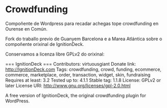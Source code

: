 # Crowdfunding
Compoñente de Wordpress para recadar achegas tope crowdfunding en Ourense en Común.

Fork do traballo previo de Guanyem Barcelona e a Marea Atlántica sobre o compoñente
orixinal de IgnitionDeck.

Conservamos a licenza libre GPLv2 do orixinal:

=== IgnitionDeck ===
Contributors: virtuousgiant
Donate link: http://IgnitionDeck.com
Tags: crowdfunding, crowd, funding, ecommerce, commerce, marketplace, order, transaction, widget, skin, fundraising
Requires at least: 3.2
Tested up to: 4.1.1
Stable tag: 1.1.8
License: GPLv2 or later
License URI: http://www.gnu.org/licenses/gpl-2.0.html

A free version of IgnitionDeck, the original crowdfunding plugin for WordPress.
